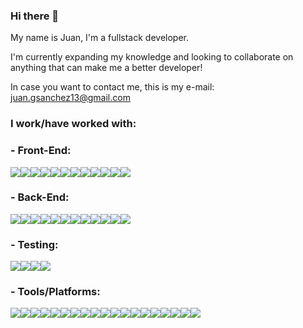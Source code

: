 ### Hi there 👋

My name is Juan, I'm a fullstack developer. 

I'm currently expanding my knowledge and looking to collaborate on anything that can make me a better developer! 

In case you want to contact me, this is my e-mail: juan.gsanchez13@gmail.com

### I work/have worked with: 

### - Front-End: 

![](https://camo.githubusercontent.com/49fbb99f92674cc6825349b154b65aaf4064aec465d61e8e1f9fb99da3d922a1/68747470733a2f2f696d672e736869656c64732e696f2f62616467652f68746d6c352d2532334533344632362e7376673f7374796c653d666f722d7468652d6261646765266c6f676f3d68746d6c35266c6f676f436f6c6f723d7768697465)![](https://camo.githubusercontent.com/e6b67b27998fca3bccf4c0ee479fc8f9de09d91f389cccfbe6cb1e29c10cfbd7/68747470733a2f2f696d672e736869656c64732e696f2f62616467652f637373332d2532333135373242362e7376673f7374796c653d666f722d7468652d6261646765266c6f676f3d63737333266c6f676f436f6c6f723d7768697465)![](https://camo.githubusercontent.com/2950baea95e5a982ef6c199e7ac1ce1693136b7ece9f6dc954dc27b1b7307829/68747470733a2f2f696d672e736869656c64732e696f2f62616467652f62656d2d2532334442373039332e7376673f7374796c653d666f722d7468652d6261646765266c6f676f3d62656d266c6f676f436f6c6f723d7768697465)![](https://camo.githubusercontent.com/ee71fcc1aa3d059265517741dffc4161922fd744377e7a5f07c43381d0aa9aac/68747470733a2f2f696d672e736869656c64732e696f2f62616467652f747970657363726970742d2532333030374143432e7376673f7374796c653d666f722d7468652d6261646765266c6f676f3d74797065736372697074266c6f676f436f6c6f723d7768697465)![](https://camo.githubusercontent.com/aeddc848275a1ffce386dc81c04541654ca07b2c43bbb8ad251085c962672aea/68747470733a2f2f696d672e736869656c64732e696f2f62616467652f6a6176617363726970742d2532333332333333302e7376673f7374796c653d666f722d7468652d6261646765266c6f676f3d6a617661736372697074266c6f676f436f6c6f723d253233463744463145)![](https://camo.githubusercontent.com/0461c95b6c3716b16477ee709148006546bf849be66ef1e4fa373d2119dff412/68747470733a2f2f696d672e736869656c64732e696f2f62616467652f616e67756c61722d2532334444303033312e7376673f7374796c653d666f722d7468652d6261646765266c6f676f3d616e67756c6172266c6f676f436f6c6f723d7768697465)![](https://camo.githubusercontent.com/c6d805e64fe5ff8954a609a0ec5d93079fac3d7c11daf766358893438aef4757/68747470733a2f2f696d672e736869656c64732e696f2f62616467652f72786a732d2532334237313738432e7376673f7374796c653d666f722d7468652d6261646765266c6f676f3d726561637469766578266c6f676f436f6c6f723d7768697465)![](https://camo.githubusercontent.com/ab4c3c731a174a63df861f7b118d6c8a6c52040a021a552628db877bd518fe84/68747470733a2f2f696d672e736869656c64732e696f2f62616467652f72656163742d2532333230323332612e7376673f7374796c653d666f722d7468652d6261646765266c6f676f3d7265616374266c6f676f436f6c6f723d253233363144414642)![](https://camo.githubusercontent.com/9a7c7ebbabb2096c0ad0cac6f64bc9fe93f4954a3ae3f51d6f3e076ba462aab1/68747470733a2f2f696d672e736869656c64732e696f2f62616467652f72656475782d2532333539336438382e7376673f7374796c653d666f722d7468652d6261646765266c6f676f3d7265647578266c6f676f436f6c6f723d7768697465)![](https://camo.githubusercontent.com/d003d2bb24254bbbd645940d40f85d7cfcc966e1d8ab863521587225bbae34fb/68747470733a2f2f696d672e736869656c64732e696f2f62616467652f736173732d2532334343363639392e7376673f7374796c653d666f722d7468652d6261646765266c6f676f3d73617373266c6f676f436f6c6f723d7768697465)![](https://camo.githubusercontent.com/4f9d20f3a284d2f6634282f61f82a62e99ee9906537dc9859decfdc9efbb51ec/68747470733a2f2f696d672e736869656c64732e696f2f62616467652f52656163745f526f757465722d4341343234353f7374796c653d666f722d7468652d6261646765266c6f676f3d72656163742d726f75746572266c6f676f436f6c6f723d7768697465)![](https://img.shields.io/badge/Vite-B73BFE?style=for-the-badge&logo=vite&logoColor=FFD62E)

### - Back-End:

![](https://camo.githubusercontent.com/ae088c13b89d4acb2a4e8ebabe1d52af0e2d479db651a469611466edafe4884d/68747470733a2f2f696d672e736869656c64732e696f2f62616467652f6e6f64656a732d2532333333393933332e7376673f7374796c653d666f722d7468652d6261646765266c6f676f3d6e6f64652e6a73266c6f676f436f6c6f723d7768697465)![](https://camo.githubusercontent.com/8286a45a106e1a3c07489f83a38159981d888518a740b59c807ffc1b7b1e2f7b/68747470733a2f2f696d672e736869656c64732e696f2f62616467652f657870726573732e6a732d2532333430346435392e7376673f7374796c653d666f722d7468652d6261646765266c6f676f3d65787072657373266c6f676f436f6c6f723d253233363144414642)![](https://camo.githubusercontent.com/c839570bc71901106b11b8411d9277a6a8356a9431e4a16d6c26db82caab7d62/68747470733a2f2f696d672e736869656c64732e696f2f62616467652f4d6f6e676f44422d2532333465613934622e7376673f7374796c653d666f722d7468652d6261646765266c6f676f3d6d6f6e676f6462266c6f676f436f6c6f723d7768697465)![](https://camo.githubusercontent.com/6645c2c5726e0aa660055e195673c1ae6b013920554adb7ee696d71e522e36e1/68747470733a2f2f696d672e736869656c64732e696f2f62616467652f6d756c7465722d2532333430346435392e7376673f7374796c653d666f722d7468652d6261646765)![](https://camo.githubusercontent.com/d369ba8dbef70cff5f2568eaade0ae937576ec8aa10a3e4910050fbf018cb3f5/68747470733a2f2f696d672e736869656c64732e696f2f62616467652f73686172702d2532333430346435392e7376673f7374796c653d666f722d7468652d6261646765)![](https://camo.githubusercontent.com/262eae1204d1f891e0b5252cbd5c5e456c218c5f9d823ecc23be8af7b00005fb/68747470733a2f2f696d672e736869656c64732e696f2f62616467652f6a736f6e776562746f6b656e2d2532333430346435392e7376673f7374796c653d666f722d7468652d6261646765)![](https://camo.githubusercontent.com/345282ae6e26064635913933a89db2ff554056a5ff9f06cc4f8bc61e601e07af/68747470733a2f2f696d672e736869656c64732e696f2f62616467652f6263727970742d2532333430346435392e7376673f7374796c653d666f722d7468652d6261646765)![](https://img.shields.io/badge/Microsoft%20SQL%20Server-CC2927?style=for-the-badge&logo=microsoft%20sql%20server&logoColor=white)![](https://img.shields.io/badge/.NET-512BD4?style=for-the-badge&logo=dotnet&logoColor=white)![](https://img.shields.io/badge/C%23-239120?style=for-the-badge&logo=c-sharp&logoColor=white)![](https://img.shields.io/badge/Python-FFD43B?style=for-the-badge&logo=python&logoColor=blue)![](https://img.shields.io/badge/Django-092E20?style=for-the-badge&logo=django&logoColor=green)

### - Testing:

![](https://camo.githubusercontent.com/67bb5e8cb150154f838862c6903530387fadf3fca5a704ec4cf046e25b17de39/68747470733a2f2f696d672e736869656c64732e696f2f62616467652f6a6573742d2532334332313332352e7376673f7374796c653d666f722d7468652d6261646765266c6f676f3d6a657374266c6f676f436f6c6f723d7768697465)![](https://camo.githubusercontent.com/75aae47c314f4e0e3c2729c983bbc8bd0f3e6e2728d71936ab1aa3c0251929bc/68747470733a2f2f696d672e736869656c64732e696f2f62616467652f2d54657374696e674c6962726172792d2532334533333333323f7374796c653d666f722d7468652d6261646765266c6f676f3d74657374696e672d6c696272617279266c6f676f436f6c6f723d7768697465)![](https://camo.githubusercontent.com/7216e06af579b65338016ec6a242569bfc7ee451a169ed1f8384ab49afc9fac7/68747470733a2f2f696d672e736869656c64732e696f2f62616467652f2d4a61736d696e652d2532333841343138323f7374796c653d666f722d7468652d6261646765266c6f676f3d4a61736d696e65266c6f676f436f6c6f723d7768697465)![](https://camo.githubusercontent.com/a2cc7362377d69d8ad5147e49f7b269cab69f00509828ce2d583b9dde9130499/68747470733a2f2f696d672e736869656c64732e696f2f62616467652f2d637970726573732d2532334535453545353f7374796c653d666f722d7468652d6261646765266c6f676f3d63797072657373266c6f676f436f6c6f723d303538613565)

### - Tools/Platforms: 

![](https://camo.githubusercontent.com/ec0d32e85caf4723d5182a75338c89f85a2c3679aed0c46c9ee9fd1c8dc2a316/68747470733a2f2f696d672e736869656c64732e696f2f62616467652f6769742d2532334630353033332e7376673f7374796c653d666f722d7468652d6261646765266c6f676f3d676974266c6f676f436f6c6f723d7768697465)![](https://camo.githubusercontent.com/f6d50128cb007f85916b7a899da5d94f654dce35a37331c8d28573aef46f4274/68747470733a2f2f696d672e736869656c64732e696f2f62616467652f6769746875622d2532333132313031312e7376673f7374796c653d666f722d7468652d6261646765266c6f676f3d676974687562266c6f676f436f6c6f723d7768697465)![](https://camo.githubusercontent.com/ab0162d43b2780ea6f028275ec59df2cf9f5128b478e379de86926a9c52bf556/68747470733a2f2f696d672e736869656c64732e696f2f62616467652f676974687562616374696f6e732d2532333236373145352e7376673f7374796c653d666f722d7468652d6261646765266c6f676f3d676974687562616374696f6e73266c6f676f436f6c6f723d7768697465)![](https://camo.githubusercontent.com/e31f6b347436668d10a0471f2061be2db63c3440554f7fdd84b05f3581cfe3fc/68747470733a2f2f696d672e736869656c64732e696f2f62616467652f63642d2d63692d2532333032353639422e7376673f7374796c653d666f722d7468652d6261646765266c6f676f3d6769746c6162266c6f676f436f6c6f723d7768697465)![](https://camo.githubusercontent.com/b47580b7e8e0b4ce9bb718070140318f72d316a0c88e0dd53a5ac4b0bdfc755e/68747470733a2f2f696d672e736869656c64732e696f2f62616467652f4e504d2d2532333030303030302e7376673f7374796c653d666f722d7468652d6261646765266c6f676f3d6e706d266c6f676f436f6c6f723d7768697465)![](https://camo.githubusercontent.com/dfb4109b571fbeb03ce2fe6eefb9eb9a3ca63e618e57002cc4b17d784baea807/68747470733a2f2f696d672e736869656c64732e696f2f62616467652f6e65746c6966792d2532333030303030302e7376673f7374796c653d666f722d7468652d6261646765266c6f676f3d6e65746c696679266c6f676f436f6c6f723d23303043374237)![](https://camo.githubusercontent.com/22547aa007860433c23771dfd59d184297d9433adcf3082be8515a28a16cd875/68747470733a2f2f696d672e736869656c64732e696f2f62616467652f76657263656c2d2532333030303030302e7376673f7374796c653d666f722d7468652d6261646765266c6f676f3d76657263656c266c6f676f436f6c6f723d7768697465)![](https://camo.githubusercontent.com/12f99969bfd98dd3c28625efb60232d5cbad3bc130063851ec04b4270369c633/68747470733a2f2f696d672e736869656c64732e696f2f62616467652f536f636b65742e696f2d626c61636b3f7374796c653d666f722d7468652d6261646765266c6f676f3d736f636b65742e696f266261646765436f6c6f723d303130313031)![](https://camo.githubusercontent.com/1b88f9e1099306705cfd7b2d5036ffe0788d917d2bf5c9b2aa0abb655cd50713/68747470733a2f2f696d672e736869656c64732e696f2f62616467652f7673636f64652d2532333030374143432e7376673f7374796c653d666f722d7468652d6261646765266c6f676f3d76697375616c2d73747564696f2d636f6465266c6f676f436f6c6f723d7768697465)![](https://camo.githubusercontent.com/ea86870d8b3f2f306d5fa1d249a0b9ef48305aed79a02f7f986b752eebcc09a5/68747470733a2f2f696d672e736869656c64732e696f2f62616467652f65736c696e742d2532333442333243332e7376673f7374796c653d666f722d7468652d6261646765266c6f676f3d65736c696e74266c6f676f436f6c6f723d7768697465)![](https://camo.githubusercontent.com/6edc974b75e88ac884c5975324b96b2e9756f6acdfe570a0140e081a56ab617e/68747470733a2f2f696d672e736869656c64732e696f2f62616467652f70726574746965722d2532334637423933452e7376673f7374796c653d666f722d7468652d6261646765266c6f676f3d7072657474696572266c6f676f436f6c6f723d7768697465)![](https://camo.githubusercontent.com/05411ba0e365bccd65650752327f5328da55d52827a7f81d72ea02e369fdfff8/68747470733a2f2f696d672e736869656c64732e696f2f62616467652f6d6f6e676f6f73652d2532333430346435392e7376673f7374796c653d666f722d7468652d6261646765)![](https://camo.githubusercontent.com/82ac057f2b82effd10f7f137167dccce426f6c5ac685a331e896f28cf9483a20/68747470733a2f2f696d672e736869656c64732e696f2f62616467652f6c69676874686f7573652d2532334637423933452e7376673f7374796c653d666f722d7468652d6261646765266c6f676f3d6c69676874686f757365266c6f676f436f6c6f723d7768697465)![](https://camo.githubusercontent.com/bf0c93e36af1f7a8aa1871d60c98bec664feafecf3233b6c1bacf87f24829f39/68747470733a2f2f696d672e736869656c64732e696f2f62616467652f706f73746d616e2d2532334646364333372e7376673f7374796c653d666f722d7468652d6261646765266c6f676f3d706f73746d616e266c6f676f436f6c6f723d7768697465)![](https://camo.githubusercontent.com/1291754a3794474adb86b90e6b55ae9599a76b52425159590ec6b4bc51c5870a/68747470733a2f2f696d672e736869656c64732e696f2f62616467652f72656e6465722d2532333030303030302e7376673f7374796c653d666f722d7468652d6261646765266c6f676f3d72656e646572266c6f676f436f6c6f723d7768697465)![](https://camo.githubusercontent.com/9a8ccd8ae319ddac9934db226e7834d7e1c61a31076e7d7c04ecb5bf352967aa/68747470733a2f2f696d672e736869656c64732e696f2f62616467652f6669676d612d2532334632344531452e7376673f7374796c653d666f722d7468652d6261646765266c6f676f3d6669676d61266c6f676f436f6c6f723d7768697465)![](https://camo.githubusercontent.com/2a3cdfca8e9ce9bce0aa243aabbb2a8c9b836065d973948b83581fafc33f7f2b/68747470733a2f2f696d672e736869656c64732e696f2f62616467652f5472656c6c6f2d2532333032364141372e7376673f7374796c653d666f722d7468652d6261646765266c6f676f3d5472656c6c6f266c6f676f436f6c6f723d7768697465)![](https://img.shields.io/badge/Swagger-85EA2D?style=for-the-badge&logo=Swagger&logoColor=white)![](https://img.shields.io/badge/Docker-2CA5E0?style=for-the-badge&logo=docker&logoColor=white)
